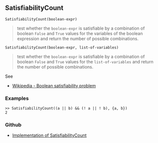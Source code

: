 ## SatisfiabilityCount

```
SatisfiabilityCount(boolean-expr)
```

> test whether the `boolean-expr` is satisfiable by a combination of boolean `False` and `True` values for the  variables of the boolean expression and return the number of possible combinations.

```
SatisfiabilityCount(boolean-expr, list-of-variables)
```

> test whether the `boolean-expr` is satisfiable by a combination of boolean `False` and `True` values for the `list-of-variables` and return the number of possible combinations.


See
* [Wikipedia - Boolean satisfiability problem](https://en.wikipedia.org/wiki/Boolean_satisfiability_problem)

### Examples

```
>> SatisfiabilityCount((a || b) && (! a || ! b), {a, b})
2
```

### Github

* [Implementation of SatisfiabilityCount](https://github.com/axkr/symja_android_library/blob/master/symja_android_library/matheclipse-core/src/main/java/org/matheclipse/core/builtin/BooleanFunctions.java#L3626) 
